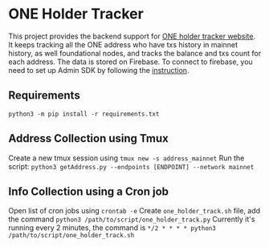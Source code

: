 # ONE Holder Tracker
This project provides the backend support for [ONE holder tracker website](https://harmony-explorer-75c6d.web.app/#/). It keeps tracking all the ONE address who have txs history in mainnet history, as well foundational nodes, and tracks the balance and txs count for each address. The data is stored on Firebase. To connect to firebase, you need to set up Admin SDK by following the [instruction](https://firebase.google.com/docs/database/admin/start#python).

## Requirements
`python3 -m pip install -r requirements.txt`

## Address Collection using Tmux
Create a new tmux session using `tmux new -s address_mainnet`
Run the script: `python3 getAddress.py --endpoints [ENDPOINT] --network mainnet`

## Info Collection using a Cron job
Open list of cron jobs using `crontab -e`
Create `one_holder_track.sh` file, add the command `python3 /path/to/script/one_holder_track.py`
Currently it's running every 2 minutes, the command is `*/2 * * * * python3 /path/to/script/one_holder_track.sh` 
